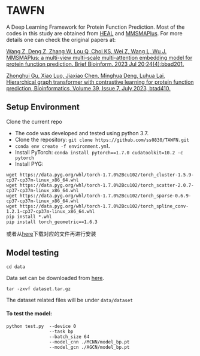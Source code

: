 # TAWFN

A Deep Learning Framework for Protein Function Prediction.
Most of the codes in this study are obtained from  [HEAL](https://github.com/ZhonghuiGu/HEAL)  and  [MMSMAPlus](https://github.com/wzy-2020/MMSMAPlus). For more details one can check the original papers at:

[Wang Z, Deng Z, Zhang W, Lou Q, Choi KS, Wei Z, Wang L, Wu J. MMSMAPlus: a multi-view multi-scale multi-attention embedding model for protein function prediction. Brief Bioinform. 2023 Jul 20;24(4):bbad201.](https://doi.org/10.1093/bib/bbad201)

[Zhonghui Gu, Xiao Luo, Jiaxiao Chen, Minghua Deng, Luhua Lai, Hierarchical graph transformer with contrastive learning for protein function prediction, Bioinformatics, Volume 39, Issue 7, July 2023, btad410.](https://doi.org/10.1093/bioinformatics/btad410)

## Setup Environment

Clone the current repo

-   The code was developed and tested using python 3.7.
-   Clone the repository:  `git clone https://github.com/ss0830/TAWFN.git`
-   `conda env create -f environment.yml`.
-   Install PyTorch:  `conda install pytorch==1.7.0 cudatoolkit=10.2 -c pytorch`
-   Install PYG:  
```
wget https://data.pyg.org/whl/torch-1.7.0%2Bcu102/torch_cluster-1.5.9-cp37-cp37m-linux_x86_64.whl
wget https://data.pyg.org/whl/torch-1.7.0%2Bcu102/torch_scatter-2.0.7-cp37-cp37m-linux_x86_64.whl
wget https://data.pyg.org/whl/torch-1.7.0%2Bcu102/torch_sparse-0.6.9-cp37-cp37m-linux_x86_64.whl
wget https://data.pyg.org/whl/torch-1.7.0%2Bcu102/torch_spline_conv-1.2.1-cp37-cp37m-linux_x86_64.whl
pip install *.whl
pip install torch_geometric==1.6.3
```
或者从[here](https://data.pyg.org/whl/)下载对应的文件再进行安装
##  Model testing

```
cd data
```

Data set can be downloaded from  [here](https://pan.baidu.com/s/1H8o-LvBVKQOjPG6hAnJtvQ?pwd=oax1).

```
tar -zxvf dataset.tar.gz
```
The dataset related files will be under `data/dataset`
#### To test the model:
```
python test.py  --device 0
                --task bp 
                --batch_size 64 
                --model_cnn ./MCNN/model_bp.pt
                --model_gcn ./AGCN/model_bp.pt
```
